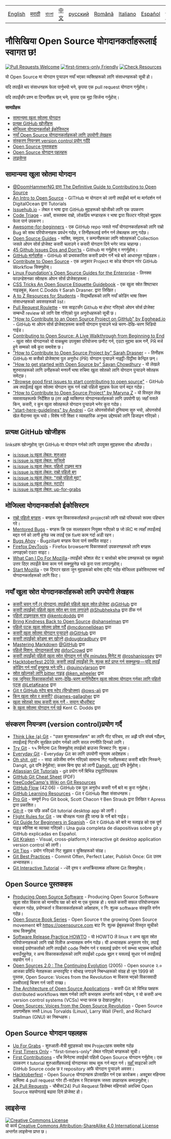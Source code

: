 <table>
    <tr>
        <!-- Do not translate this table -->
        <td><a href="./README.md"> English </a></td>
        <td><a href="./README-MR.md"> मराठी </a></td>
        <td><a href="./README-BN.md"> বাংলা </a></td>
        <td><a href="./README-CN.md"> 中文 </a></td>
        <td><a href="./README-RU.md"> русский </a></td>
        <td><a href="./README-RO.md"> Română </a></td>
        <td><a href="./README-IT.md"> Italiano </a></td>
        <td><a href="./README-ES.md"> Español </a></td>
        <td><a href="./README-pt-BR.md"> Português (BR) </a></td>
        <td><a href="./README-DE.md"> Deutsch </a></td>
        <td><a href="./README-GR.md"> Ελληνικά </a></td>
        <td><a href="./README-FR.md"> Français </a></td>
        <td><a href="./README-TR.md"> Turkish </a></td>
        <td><a href="./README-NE.md"> Nepali </a></td>
    </tr>
</table>

# नौसिखिया Open Source योगदानकर्ताहरूलाई स्वागत छ!

[![Pull Requests Welcome](https://img.shields.io/badge/PRs-welcome-brightgreen.svg?style=flat)](http://makeapullrequest.com)
[![first-timers-only Friendly](https://img.shields.io/badge/first--timers--only-friendly-blue.svg)](http://www.firsttimersonly.com/)
[![Check Resources](https://github.com/freeCodeCamp/how-to-contribute-to-open-source/actions/workflows/test.yml/badge.svg)](https://github.com/freeCodeCamp/how-to-contribute-to-open-source/actions/workflows/test.yml)

यो Open Source मा योगदान पुर्‍याउन नयाँ भएका व्यक्तिहरूको लागि संसाधनहरूको सूची हो।

यदि तपाईंले थप संसाधनहरू फेला पार्नुभयो भने, कृपया एक pull request योगदान गर्नुहोस्।

यदि तपाईंसँग प्रश्न वा टिप्पणीहरू छन् भने, कृपया एक मुद्दा सिर्जना गर्नुहोस्।

**सामग्रीहरू**

- [सामान्यमा खुला स्रोतमा योगदान](#सामान्यमा-खुला-स्रोतमा-योगदान)
- [प्रत्यक्ष GitHub खोजीहरू](#प्रत्यक्ष-GitHub-खोजीहरू)
- [मोजिल्ला योगदानकर्ताको ईकोसिस्टम](#मोजिल्ला-योगदानकर्ताको-ईकोसिस्टम)
- [नयाँ Open Source योगदानकर्ताहरूको लागि उपयोगी लेखहरू](#नयाँ-Open-Source-योगदानकर्ताहरूको-लागि-उपयोगी-लेखहरू)
- [संस्करण नियन्त्रण version control प्रयोग गर्दैदै](#संस्करण-नियन्त्रण-version-control-प्रयोग-गर्दैदै)
- [Open Source पुस्तकहरू](#Open-Source-पुस्तकहरू)
- [Open Source योगदान पहलहरू](#Open-Source-योगदान-पहलहरू)
- [लाइसेन्स](#लाइसेन्स)

## सामान्यमा खुला स्रोतमा योगदान
- [@DoomHammerNG](https://twitter.com/DoomHammerNG)[ द्वारा The Definitive Guide to Contributing to Open Source](https://medium.freecodecamp.org/the-definitive-guide-to-contributing-to-open-source-900d5f9f2282)
- [An Intro to Open Source](https://www.digitalocean.com/community/tutorial_series/an-introduction-to-open-source) - GITHub मा योगदान  को लागी तपाइँको मार्ग मा मार्गदर्शन गर्न DigitalOcean द्वारा Tutorials
- [Issuehub.io](http://issuehub.pro/) - लेबल र भाषा द्वारा GitHub मुद्दाहरूको खोजीको लागि एक उपकरण
- [Code Triage](https://www.codetriage.com/) - अर्को, वास्तवमा राम्रो, लोकप्रिय भण्डारहरू र भाषा द्वारा फिल्टर गरिएको मुद्दाहरू फेला पार्न उपकरण।
- [Awesome-for-beginners](https://github.com/MunGell/awesome-for-beginners) - एक GitHub repo जसले नयाँ योगदानकर्ताहरूको लागि राम्रो Bug को साथ परियोजनाहरू प्रवर्धन गर्दछ, र तिनीहरूलाई वर्णन गर्न लेबलहरू लागू गर्दछ।
- [Open Source Guides](https://opensource.guide/) - व्यक्ति, समुदाय, र कम्पनीहरूका लागि स्रोतहरूको  Collection जसले ओपन सोर्स प्रोजेक्ट कसरी चलाउने र कसरी योगदान दिने भनेर जान्न चाहान्छ।
- [45 Github Issues Dos and Don’ts](https://hackernoon.com/45-github-issues-dos-and-donts-dfec9ab4b612) - Github मा गर्नुहोस् र नगर्नुहोस्।
- [GitHub मार्गदर्शक](https://guides.github.com/) - GitHub को प्रभावकारिता कसरी प्रयोग गर्ने भन्ने बारे आधारभूत गाईडहरू।
- [Contribute to Open Source](https://github.com/danthareja/contribute-to-open-source) - 
 एक अनुकार Project मा ​​कोड योगदान गरेर GitHub Workflow सिक्नुहोस्।
- [Linux Foundation's Open Source Guides for the Enterprise](https://www.linuxfoundation.org/resources/open-source-guides/) - लिनक्स फाउन्डेशनका स्रोतहरू ओपन सोर्स प्रोजेक्टहरूमा।
- [CSS Tricks An Open Source Etiquette Guidebook](https://css-tricks.com/open-source-etiquette-guidebook/) - एक खुला स्रोत शिष्टाचार गाइडबुक, Kent C.Dodds र Sarah Drasner. द्वारा लिखित।
- [A to Z Resources for Students](https://github.com/dipakkr/A-to-Z-Resources-for-Students) - विद्यार्थीहरूको लागि नयाँ कोडिंग भाषा सिक्न संसाधनहरूको अवसरहरूको list।
- [Pull Request Roulette](https://blog.devcenter.co/contributing-to-your-first-open-source-project-a-practical-approach-1928c4cbdae) - यस साइटसँग Github मा होस्ट गरिएको ओपन सोर्स प्रोजेक्ट सम्बन्धी review को लागि पेश गरिएको पुल अनुरोधहरूको सूची छ।
- ["How to Contribute to an Open Source Project on GitHub" by Egghead.io](https://egghead.io/courses/how-to-contribute-to-an-open-source-project-on-github) - GitHub मा ओपन सोर्स प्रोजेक्टहरूमा कसरी योगदान पुर्‍याउने भन्ने चरण-देखि-चरण भिडियो गाईड।
- [Contributing to Open Source: A Live Walkthrough from Beginning to End](https://medium.com/@kevinjin/contributing-to-open-source-walkthrough-part-0-b3dc43e6b720) - खुला स्रोत योगदानको यो वाकथ्रुमा उपयुक्त परियोजना छनौट गर्न, एउटा मुद्दामा काम गर्ने, PR मर्ज हुने सम्मको सबै कुरा समावेश छ।
- ["How to Contribute to Open Source Project by" Sarah Drasner](https://css-tricks.com/how-to-contribute-to-an-open-source-project/) - - तिनीहरू GitHub मा कसैको प्रोजेक्टमा पुल अनुरोध (PR) योगदान पुर्‍याउने नाइट्टी-ग्रिट्टीमा केन्द्रित छन्।
- ["How to get started with Open Source by" Sayan Chowdhury](https://www.hackerearth.com:443/getstarted-opensource/) - यो लेखले शुरुवातहरूको लागि उनीहरूको मनपर्ने भाषा रुचिमा खुला स्रोतको लागि योगदान पुर्‍याउने स्रोतहरू समेट्छ।
- ["Browse good first issues to start contributing to open source"](https://github.blog/2020-01-22-browse-good-first-issues-to-start-contributing-to-open-source/) - GitHub अब तपाईंलाई खुला स्रोतमा योगदान सुरू गर्न राम्रो पहिलो मुद्दाहरू फेला पार्न मद्दत गर्दछ।
- ["How to Contribute to Open Source Project" by Maryna Z](https://rubygarage.org/blog/how-contribute-to-open-source-projects) - यो विस्तृत लेख व्यवसायहरूतर्फ निर्देशित छ (तर अझै व्यक्तिगत योगदानकर्ताहरूको लागि उपयोगी छ) जहाँ यसले किन, कसरी, र कुन खुला स्रोतहरूले योगदान पुर्‍याउने भनेर कुरा गर्दछ।
- ["start-here-guidelines" by Andrei](https://github.com/zero-to-mastery/start-here-guidelines) - Git ओपनसोर्सको दुनियामा सुरु भयो, ओपनसोर्स खेल मैदानमा सुरू भयो। विशेष गरी शिक्षा र व्यावहारिक अनुभव उद्देश्यको लागि डिजाइन गरिएको।


## प्रत्यक्ष GitHub खोजीहरू
linksहरू खोज्नुहोस् जुन GitHub मा योगदान गर्नको लागि उपयुक्त मुद्दाहरूमा सीधा औंल्याउँछ।
- [is:issue is:खुला लेबल: शुरुआत](https://github.com/search?utf8=%E2%9C%93&q=is%3Aissue+is%3Aopen+label%3Abeginner)
- [is:issue is:खुला लेबल: सजिलो](https://github.com/search?utf8=%E2%9C%93&q=is%3Aissue+is%3Aopen+label%3Aeasy)
- [is:issue is:खुला लेबल: पहिलो टाइमर मात्र](https://github.com/search?utf8=%E2%9C%93&q=is%3Aissue+is%3Aopen+label%3Afirst-timers-only)
- [is:issue is:खुला लेबल: राम्रो पहिलो बग](https://github.com/search?utf8=%E2%9C%93&q=is%3Aissue+is%3Aopen+label%3Agood-first-bug)
- [is:issue is:खुला लेबल: "राम्रो पहिलो मुद्दा"](https://github.com/search?utf8=%E2%9C%93&q=is%3Aissue+is%3Aopen+label%3A"good+first+issue")
- [is:issue is:खुला लेबल: स्टार्टर](https://github.com/search?utf8=%E2%9C%93&q=is%3Aissue+is%3Aopen+label%3Astarter)
- [is:issue is:खुला लेबल: up-for-grabs](https://github.com/search?utf8=%E2%9C%93&q=is%3Aissue+is%3Aopen+label%3Aup-for-grabs)

## मोजिल्ला योगदानकर्ताको ईकोसिस्टम
- [राम्रो पहिलो बगहरू](https://bugzil.la/sw:%22[good%20first%20bug]%22&limit=0) - बगहरू जुन विकासकर्ताहरूले projectको लागि राम्रो परिचयको रूपमा पहिचान गरे।
- [Mentored Bugs](https://bugzilla.mozilla.org/buglist.cgi?quicksearch=mentor%3A%40) - बगहरू कि एक सल्लाहकार नियुक्त गरीएको छ जो IRC मा त्यहाँ तपाईंलाई मद्दत गर्न को लागी हुनेछ जब तपाईं एक fixमा काम गर्दा अडी रहन।
- [Bugs Ahoy](https://www.joshmatthews.net/bugsahoy/) - Bugzillaमा बगहरू फेला पार्न समर्पित साइट।
- [Firefox DevTools](http://firefox-dev.tools/) - Firefox browserमा विकासकर्ता उपकरणहरूको लागि बगहरू लगाइएको एउटा साइट।
- [What Can I Do For Mozilla](https://whatcanidoformozilla.org/) - तपाइँको कौशल सेट र चासोको बारेमा प्रश्नहरूको एक समूहको उत्तर दिएर तपाइँले केमा काम गर्न सक्नुहुनेछ भन्ने कुरा पत्ता लगाउनुहोस्।
- [Start Mozilla](https://twitter.com/StartMozilla) - एक ट्विटर खाता जुन मुद्दाहरूको बारेमा ट्वीट गर्दछ मोजिल्ला इकोसिस्टममा नयाँ योगदानकर्ताहरूको लागि फिट।

## नयाँ खुला स्रोत योगदानकर्ताहरूको लागि उपयोगी लेखहरू
- [कसरी चयन गर्ने (र योगदान) तपाईंको पहिलो खुला स्रोत प्रोजेक्ट](https://github.com/collections/choosing-projects) [@GitHub](https://github.com/github) द्वारा
- [कसरी तपाईंको पहिलो खुला स्रोत बग पत्ता लगाउने](https://www.freecodecamp.org/news/finding-your-first-open-source-project-or-bug-to-work-on-1712f651e5ba/) [@Shubheksha](https://github.com/Shubheksha) द्वारा ठीक गर्न
- [पहिलो टाइमरहरू मात्र](https://kentcdodds.com/blog/first-timers-only) [@kentcdodds](https://github.com/kentcdodds) द्वारा
- [Bring Kindness Back to Open Source](https://web.archive.org/web/20201009150545/https://www.hanselman.com/blog/bring-kindness-back-to-open-source) [@shanselman](https://github.com/shanselman) द्वारा
- [पहिलो पटक खुला स्रोतमा प्रवेश गर्दै](https://www.nearform.com/blog/getting-into-open-source-for-the-first-time/) [@mcdonnelldean](https://github.com/mcdonnelldean) द्वारा
- [कसरी खुला स्रोतमा योगदान पुर्‍याउने](https://opensource.guide/how-to-contribute/) [@GitHub](https://github.com/github) द्वारा
- [कसरी तपाईंको कोडमा बग खोज्ने](https://8thlight.com/blog/doug-bradbury/2016/06/29/how-to-find-bug-in-your-code.html) [@dougbradbury](https://twitter.com/dougbradbury) द्वारा
- [Mastering Markdown](https://guides.github.com/features/mastering-markdown/) [@GitHub](https://github.com/github) द्वारा
- [पहिलो मिशन: योगदानकर्ता पृष्ठ](https://medium.com/@forCrowd/first-mission-contributors-page-df24e6e70705#.2v2g0no29) [@forCrowd](https://github.com/forCrowd) द्वारा
- [कसरी तपाइँको पहिलो खुला स्रोत योगदान गर्न पाँच minutes मिनेट मा](https://www.freecodecamp.org/news/how-to-make-your-first-open-source-contribution-in-just-5-minutes-aaad1fc59c9a/) [@roshanjossey](https://github.com/Roshanjossey/) द्वारा
- [Hacktoberfest 2019:  कसरी तपाइँ तपाइँको नि: शुल्क शर्ट प्राप्त गर्न सक्नुहुन्छ — यदि तपाइँ कोडिंग गर्न नयाँ हुनुहुन्छ भने पनि।](https://www.freecodecamp.org/news/hacktoberfest-2018-how-you-can-get-your-free-shirt-even-if-youre-new-to-coding-96080dd0b01b/) [@quincylarson](https://www.freecodecamp.org/news/author/quincylarson/) द्वारा
- [स्रोत खोल्नको लागि bitter गाइड](https://medium.com/codezillas/a-bitter-guide-to-open-source-a8e3b6a3c1c4) [@ken_wheeler](https://medium.com/@ken_wheeler) द्वारा
- [एक जूनियर विकासकर्ताको चरण-देखि-चरण मार्गनिर्देशन खुला स्रोतमा योगदान गर्नका लागि पहिलो पटक](https://hackernoon.com/contributing-to-open-source-the-sharks-are-photoshopped-47e22db1ab86) [@LetaKeane](https://hackernoon.com/u/letakeane) द्वारा
- [Git र GitHub स्टेप बाय स्टेप (विन्डोजमा)](https://medium.com/illumination/path-to-learning-git-and-github-be93518e06dc) [@ows-ali](https://medium.com/@ows_ali) द्वारा
- [किन खुला स्रोत र कसरी?](https://careerkarma.com/blog/open-source-projects-for-beginners/) [@james-gallagher](https://careerkarma.com/blog/author/jamesgallagher/) द्वारा
- [खुला स्रोतको साथ कसरी सुरू गर्ने - सयान चौधरीबाट](https://www.hackerearth.com/getstarted-opensource/)
- [के खुला स्रोतमा योगदान गर्न पर्छ](https://kentcdodds.com/blog/what-open-source-project-should-i-contribute-to/) Kent C. Dodds द्वारा

## संस्करण नियन्त्रण (version control)प्रयोग गर्दै
- [Think Like (a) Git](https://think-like-a-git.net/) - "उन्नत शुरुवातकर्ताहरू" का लागि गीट परिचय, तर अझै पनि संघर्ष गर्दैछन्, तपाईंलाई गिटसँग सुरक्षित प्रयोग गर्नको लागि सरल रणनीति दिनको लागि।
- [Try Git](https://try.github.io/) - १५  मिनेटमा Git सिक्नुहोस् तपाईको ब्राउजर भित्रबाट नि: शुल्क।
- [Everyday Git](https://git-scm.com/docs/giteveryday) - Everyday Git का लागि उपयोगी न्यूनतम आदेशहरू।
- [Oh shit, git!](https://ohshitgit.com/) - - सादा अंग्रेजीमा वर्णन गरिएको सामान्य गिट गल्तीहरूबाट कसरी बाहिर निस्कने; Dangit, git पनि हेर्नुहोस्!; कसम बिना पृष्ठ को लागी [Dangit, git!](https://dangitgit.com/) पनि हेर्नुहोस्।
- [Atlassian Git Tutorials](https://www.atlassian.com/git/tutorials) - git प्रयोग गर्ने बिभिन्न ट्यूटोरियलहरू
- [GitHub Git Cheat Sheet](https://education.github.com/git-cheat-sheet-education.pdf) (PDF)
- [freeCodeCamp's Wiki on Git Resources](https://forum.freecodecamp.org/t/wiki-git-resources/13136)
- [GitHub Flow](https://www.youtube.com/watch?v=juLIxo42A_s) (42:06) - GitHub एक पुल अनुरोध कसरी गर्ने बारे मा कुरा गर्नुहोस्।
- [GitHub Learning Resources](https://docs.github.com/en/free-pro-team@latest/github/getting-started-with-github/git-and-github-learning-resources) - Git र GitHub शिक्षा संसाधनहरू।
- [Pro Git](https://git-scm.com/book/en/v2) - सम्पूर्ण Pro Git book,  Scott Chacon र Ben Straub द्वारा लिखित र Apress द्वारा प्रकाशित।
- [Git-it](https://github.com/jlord/git-it-electron) - एक पछि अर्को Git tutorial desktop app को लागी।
- [Flight Rules for Git](https://github.com/k88hudson/git-flight-rules) -  जब चीजहरू गलत हुँदै जान्छ के गर्ने बारे गाईड।
- [Git Guide for Beginners in Spanish](https://platzi.github.io/git-slides/#/) - Git र GitHub को बारे मा स्लाइड को एक पूर्ण गाइड स्पैनिश मा व्याख्या गरिएको। Una guía completa de diapositivas sobre git y GitHub explicadas en Español.
- [Git Kraken](https://www.gitkraken.com/git-client) - Visual, cross-platform,र  interactive git desktop application version control को लागी।
- [Git Tips](https://github.com/git-tips/tips) - प्रयोग गरिएको गिट सुझाव र युक्तिहरूको संग्रह।
- [Git Best Practices](https://sethrobertson.github.io/GitBestPractices/) - Commit Often, Perfect Later, Publish Once: Git उत्तम अभ्यासहरू।
- [Git Interactive Tutorial](https://learngitbranching.js.org/) - -धेरै दृश्य र अन्तर्क्रियात्मक तरिकामा Git सिक्नुहोस्।

## Open Source पुस्तकहरू
- [Producing Open Source Software](https://producingoss.com/) - Producing Open Source Software खुला स्रोत  विकास को मानवीय पक्ष को बारे मा एक पुस्तक हो। यसले कसरी सफल परियोजनाहरू संचालन गर्दछ, प्रयोगकर्ता र विकासकर्ताहरूको अपेक्षाहरू, र नि: शुल्क software संस्कृति वर्णन गर्दछ।
- [Open Source Book Series](https://opensource.com/resources/ebooks) - Open Source र the growing Open Source movement बारे https://opensource.com बाट नि: शुल्क ईबुकहरूको विस्तृत सूचीको साथ सिक्नुहोस्
- [Software Release Practice HOWTO](https://tldp.org/HOWTO/Software-Release-Practice-HOWTO/) - यो HOWTO ले linux र अन्य खुला स्रोत परियोजनाहरूको लागि राम्रो रिलीज अभ्यासहरू वर्णन गर्दछ। यी अभ्यासहरू अनुसरण गरेर, तपाईं यसलाई प्रयोगकर्ताको लागि तपाईंको code निर्माण गर्न र यसलाई प्रयोग गर्न सम्भव भएसम्म सजिलो बनाउँनुहुनेछ, र अन्य विकासकर्ताहरूको लागि तपाईंको cpde बुझ्न र यसलाई सुधार गर्न तपाईंलाई सहयोग गर्न।
- [Open Sources 2.0 : The Continuing Evolution](https://archive.org/details/opensources2.000diborich) (2005) - Open source २.० आजका प्रविधि नेताहरूका अन्तरदृष्टि र सोचाइ जगाउने निबन्धहरूको संग्रह हो जुन  1999 को पुस्तक, Open Source: Voices from the Revolution मा विकास भएको विकासवादी तस्वीरलाई चित्रण गर्न जारी राख्छ।
- [The Architecture of Open Source Applications](http://www.aosabook.org/en/git.html) - कसरी Git को विभिन्न पक्षहरू distributed workflows सक्षम गर्नको लागि कभरहरू अन्तर्गत कार्य गर्दछन्, र यो कसरी अन्य version control systems (VCSs) भन्दा फरक छ देखाउनुहोस्।
- [Open Sources: Voices from the Open Source Revolution](https://www.oreilly.com/openbook/opensources/book/) - Open Source अग्रगामीहरू जस्तै Linus Torvalds (Linux), Larry Wall (Perl), and Richard Stallman (GNU) का निबन्धहरू।

## Open Source योगदान पहलहरू
- [Up For Grabs](https://up-for-grabs.net/) - शुरुआती-मैत्री मुद्दाहरूको साथ Projectहरू समावेश गर्दछ
- [First Timers Only](https://www.firsttimersonly.com/) - "first-timers-only" लेबल गरिएको बगहरूको सूची।
- [First Contributions](https://firstcontributions.github.io/) - पाँच मिनेटमा तपाईको पहिलो Open Source योगदान गर्नुहोस्। एक उपकरण र tutorial शुरुआतीहरूलाई योगदानका साथ सुरू गर्न मद्दत गर्न। [यहाँ ](https://github.com/firstcontributions/first-contributions) साइटको लागि GitHub Source code छ र repository आफै योगदान पुर्‍याउने अवसर।
- [Hacktoberfest](https://hacktoberfest.digitalocean.com/) -  Open Source योगदानहरू प्रोत्साहित गर्न एक कार्यक्रम। अक्टूबर महिनामा कम्तिमा 4 pull request गरेर टी-सर्टहरू र स्टिकरहरू जस्ता उपहारहरू कमाउनुहोस्।
- [24 Pull Requests](https://24pullrequests.com) - चौबीस(24) Pull Request  डिसेम्बर महिनाको अवधिमा Open Source सहयोगलाई बढावा दिने प्रोजेक्ट हो।

## लाइसेन्स
<a rel="license" href="https://creativecommons.org/licenses/by-sa/4.0/"><img alt="Creative Commons License" style="border-width:0" src="https://licensebuttons.net/l/by-sa/4.0/88x31.png" /></a><br />यो कार्य <a rel="license" href="https://creativecommons.org/licenses/by-sa/4.0/">Creative Commons Attribution-ShareAlike 4.0 International License</a> अन्तर्गत लाइसेन्स प्राप्त छ।
